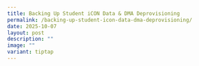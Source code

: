 ```yaml
---
title: Backing Up Student iCON Data & DMA Deprovisioning
permalink: /backing-up-student-icon-data-dma-deprovisioning/
date: 2025-10-07
layout: post
description: ""
image: ""
variant: tiptap
---
```

